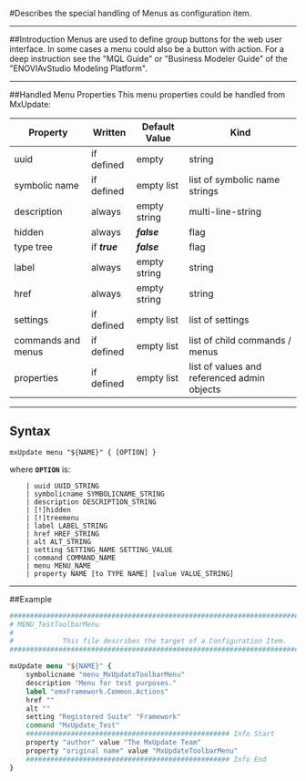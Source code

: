 <!--
 *
 *  This file is part of MxUpdate <http://www.mxupdate.org>.
 *
 *  MxUpdate is a deployment tool for a PLM platform to handle
 *  administration objects as single update files (configuration item).
 *
 *  Copyright (C) 2008-2016 The MxUpdate Team
 *
 *  The Manual of MxUpdate is licensed under a CC BY-NC-SA 4.0 license
 *  (Creative Commons Attribution-NonCommercial-ShareAlike 4.0 
 *  International 4.0 license).
 *
 *  You should have received a copy of the license along with this
 *  work. If not, see <http://creativecommons.org/licenses/by-nc-sa/4.0/>.
 *
-->

#Describes the special handling of Menus as configuration item.

----
##Introduction
Menus are used to define group buttons for the web user interface. In some
cases a menu could also be a button with action. For a deep instruction see the
"MQL Guide" or "Business Modeler Guide" of the "ENOVIAvStudio Modeling
Platform".

----
##Handled Menu Properties
This menu properties could be handled from MxUpdate:

Property           | Written       | Default Value | Kind
-------------------|---------------|---------------|----
uuid               | if defined    | empty         | string
symbolic name      | if defined    | empty list    | list of symbolic name strings
description        | always        | empty string  | multi-line-string
hidden             | always        | ***false***   | flag
type tree          | if ***true*** | ***false***   | flag
label              | always        | empty string  | string
href               | always        | empty string  | string
settings           | if defined    | empty list    | list of settings
commands and menus | if defined    | empty list    | list of child commands / menus
properties         | if defined    | empty list    | list of values and referenced admin objects

----
## Syntax
```
mxUpdate menu "${NAME}" { [OPTION] }
```
where **`OPTION`** is:
```
    | uuid UUID_STRING
    | symbolicname SYMBOLICNAME_STRING
    | description DESCRIPTION_STRING
    | [!]hidden
    | [!]treemenu
    | label LABEL_STRING
    | href HREF_STRING
    | alt ALT_STRING
    | setting SETTING_NAME SETTING_VALUE
    | command COMMAND_NAME
    | menu MENU_NAME
    | property NAME [to TYPE NAME] [value VALUE_STRING]
```

----
##Example
```tcl
################################################################################
# MENU_TestToolbarMenu
#
#            This file describes the target of a Configuration Item.
################################################################################

mxUpdate menu "${NAME}" {
    symbolicname "menu_MxUpdateToolbarMenu"
    description "Menu for test purposes."
    label "emxFramework.Common.Actions"
    href ""
    alt ""
    setting "Registered Suite" "Framework"
    command "MxUpdate_Test"
    ################################################## Info Start
    property "author" value "The MxUpdate Team"
    property "original name" value "MxUpdateToolbarMenu"
    ################################################## Info End
}
```
